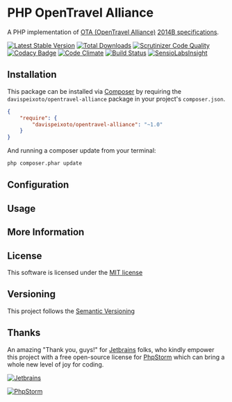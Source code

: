 # PHP OpenTravel Alliance

A PHP implementation of [OTA (OpenTravel Alliance)](http://www.opentravel.org/Default.aspx) [2014B specifications](http://www.opentravel.org/Specifications/SchemaIndex.aspx?FolderName=2014B).

[![Latest Stable Version](https://img.shields.io/packagist/v/davispeixoto/opentravel-alliance.svg)](https://packagist.org/packages/davispeixoto/opentravel-alliance)
[![Total Downloads](https://img.shields.io/packagist/dt/davispeixoto/opentravel-alliance.svg)](https://packagist.org/packages/davispeixoto/opentravel-alliance)
[![Scrutinizer Code Quality](https://scrutinizer-ci.com/g/davispeixoto/PHP-OTA/badges/quality-score.png?b=master)](https://scrutinizer-ci.com/g/davispeixoto/PHP-OTA/?branch=master)
[![Codacy Badge](https://www.codacy.com/project/badge/fabf9b831e5944d28c112c0b91447106)](https://www.codacy.com/app/davis-peixoto/PHP-OTA)
[![Code Climate](https://codeclimate.com/github/davispeixoto/PHP-OTA/badges/gpa.svg)](https://codeclimate.com/github/davispeixoto/PHP-OTA)
[![Build Status](https://travis-ci.org/davispeixoto/PHP-OTA.svg?branch=master)](https://travis-ci.org/davispeixoto/PHP-OTA)
[![SensioLabsInsight](https://insight.sensiolabs.com/projects/d0f68366-00e9-4bb5-8310-a50af4e542a2/small.png)](https://insight.sensiolabs.com/projects/d0f68366-00e9-4bb5-8310-a50af4e542a2)

## Installation

This package can be installed via [Composer](http://getcomposer.org) by requiring the
`davispeixoto/opentravel-alliance` package in your project's `composer.json`.

```json
{
    "require": {
        "davispeixoto/opentravel-alliance": "~1.0"
    }
}
```

And running a composer update from your terminal:
```sh
php composer.phar update
```

## Configuration

## Usage

## More Information

## License

This software is licensed under the [MIT license](http://opensource.org/licenses/MIT)

## Versioning

This project follows the [Semantic Versioning](http://semver.org/)

## Thanks

An amazing "Thank you, guys!" for [Jetbrains](https://www.jetbrains.com/) folks, 
who kindly empower this project with a free open-source license for [PhpStorm](https://www.jetbrains.com/phpstorm/) which can bring a whole new level of joy for coding.

[![Jetbrains][2]][1]

[![PhpStorm][4]][3]

  [1]: https://www.jetbrains.com/
  [2]: https://www.jetbrains.com/company/docs/logo_jetbrains.png
  [3]: https://www.jetbrains.com/phpstorm/
  [4]: https://www.jetbrains.com/phpstorm/documentation/docs/logo_phpstorm.png

